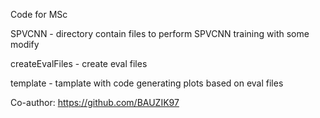 Code for MSc

SPVCNN - directory contain files to perform SPVCNN training with some modify

createEvalFiles - create eval files

template - tamplate with code generating plots based on eval files


Co-author: https://github.com/BAUZIK97